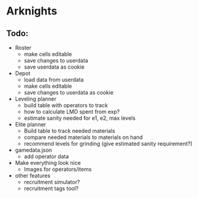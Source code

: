 # Arknights 
 
## Todo:
* Roster
  * make cells editable
  * save changes to userdata
  * save userdata as cookie
* Depot
  * load data from userdata
  * make cells editable
  * save changes to userdata as cookie
* Leveling planner
  * build table with operators to track
  * how to calculate LMD spent from exp?
  * estimate sanity needed for e1, e2, max levels
* Elite planner
  * Build table to track needed materials
  * compare needed materials to materials on hand
  * recommend levels for grinding (give estimated sanity requirement?)
* gamedata.json
  * add operator data
* Make everything look nice
  * Images for operators/items
* other features
  *  recruitment simulator?
  *  recruitment tags tool?
